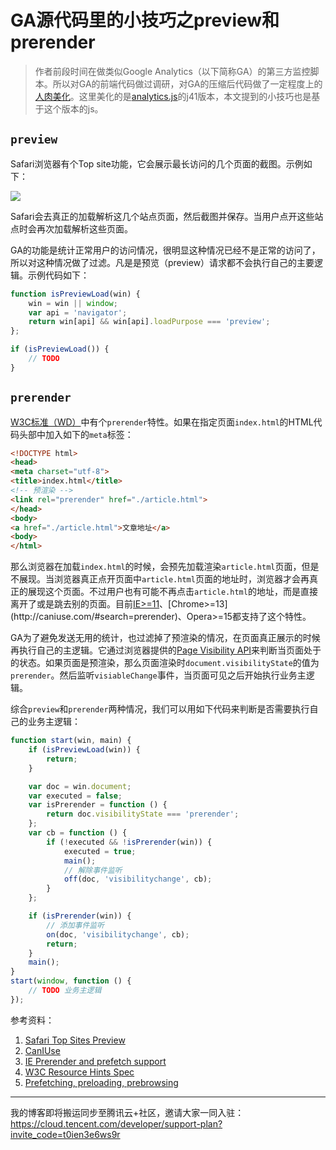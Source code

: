 GA源代码里的小技巧之preview和prerender
===

> 作者前段时间在做类似Google Analytics（以下简称GA）的第三方监控脚本。所以对GA的前端代码做过调研，对GA的压缩后代码做了一定程度上的[人肉美化](https://gist.github.com/zmmbreeze/ddb4b3a619187b923dc2c009b4323a42)。这里美化的是[analytics.js](https://www.google-analytics.com/analytics.js)的j41版本，本文提到的小技巧也是基于这个版本的js。

## `preview`

Safari浏览器有个Top site功能，它会展示最长访问的几个页面的截图。示例如下：

![](https://cloud.githubusercontent.com/assets/249872/18608514/e796690e-7d1d-11e6-9206-7fd3aa2c0ee8.png)

Safari会去真正的加载解析这几个站点页面，然后截图并保存。当用户点开这些站点时会再次加载解析这些页面。

GA的功能是统计正常用户的访问情况，很明显这种情况已经不是正常的访问了，所以对这种情况做了过滤。凡是是预览（preview）请求都不会执行自己的主要逻辑。示例代码如下：

```javascript
function isPreviewLoad(win) {
    win = win || window;
    var api = 'navigator';
    return win[api] && win[api].loadPurpose === 'preview';
};

if (isPreviewLoad()) {
    // TODO
}
```

## `prerender`

[W3C标准（WD）](https://www.w3.org/TR/resource-hints/#introduction)中有个`prerender`特性。如果在指定页面`index.html`的HTML代码头部中加入如下的`meta`标签：

```html
<!DOCTYPE html>
<head>
<meta charset="utf-8">
<title>index.html</title>
<!-- 预渲染 -->
<link rel="prerender" href="./article.html">
</head>
<body>
<a href="./article.html">文章地址</a>
<body>
</html>
```

那么浏览器在加载`index.html`的时候，会预先加载渲染`article.html`页面，但是不展现。当浏览器真正点开页面中`article.html`页面的地址时，浏览器才会再真正的展现这个页面。不过用户也有可能不再点击`article.html`的地址，而是直接离开了或是跳去别的页面。目前[IE>=11](https://msdn.microsoft.com/en-us/library/dn265039(v=vs.85).aspx)、[Chrome>=13](http://caniuse.com/#search=prerender)、Opera>=15都支持了这个特性。

GA为了避免发送无用的统计，也过滤掉了预渲染的情况，在页面真正展示的时候再执行自己的主逻辑。它通过浏览器提供的[Page Visibility API](http://www.w3.org/TR/page-visibility/)来判断当页面处于的状态。如果页面是预渲染，那么页面渲染时`document.visibilityState`的值为`prerender`。然后监听`visiableChange`事件，当页面可见之后开始执行业务主逻辑。

综合`preview`和`prerender`两种情况，我们可以用如下代码来判断是否需要执行自己的业务主逻辑：

```javascript
function start(win, main) {
    if (isPreviewLoad(win)) {
        return;
    }

    var doc = win.document;
    var executed = false;
    var isPrerender = function () {
        return doc.visibilityState === 'prerender';
    };
    var cb = function () {
        if (!executed && !isPrerender(win)) {
            executed = true;
            main();
            // 解除事件监听
            off(doc, 'visibilitychange', cb);
        }
    };

    if (isPrerender(win)) {
        // 添加事件监听
        on(doc, 'visibilitychange', cb);
        return;
    }
    main();
}
start(window, function () {
    // TODO 业务主逻辑
});
```


参考资料：

1. [Safari Top Sites Preview](http://stackoverflow.com/a/11081104)
1. [CanIUse](http://caniuse.com/#search=prerender)
2. [IE Prerender and prefetch support](https://msdn.microsoft.com/en-us/library/dn265039(v=vs.85).aspx)
3. [W3C Resource Hints Spec](https://www.w3.org/TR/resource-hints/#introduction)
4. [Prefetching, preloading, prebrowsing](https://css-tricks.com/prefetching-preloading-prebrowsing/)

---
我的博客即将搬运同步至腾讯云+社区，邀请大家一同入驻：https://cloud.tencent.com/developer/support-plan?invite_code=t0ien3e6ws9r
